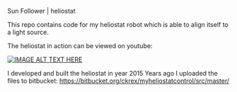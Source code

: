 Sun Follower | heliostat

This repo contains code for my heliostat robot which is able to align itself to a light source.

The heliostat in action can be viewed on youtube:

[![IMAGE ALT TEXT HERE](https://img.youtube.com/vi/elJdgMtm6Kk/0.jpg)](https://www.youtube.com/watch?v=elJdgMtm6Kk)

I developed and built the heliostat in year 2015
Years ago I uploaded the files to bitbucket: https://bitbucket.org/ckrex/myheliostatcontrol/src/master/
